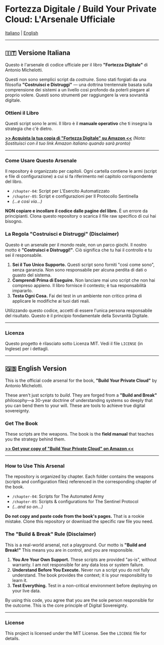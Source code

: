 # Fortezza Digitale / Build Your Private Cloud: L'Arsenale Ufficiale

[Italiano](#italiano) | [English](#english)

---
<a name="italiano"></a>

## 🇮🇹 Versione Italiana

Questo è l'arsenale di codice ufficiale per il libro **"Fortezza Digitale"** di Antonio Michelotti.

Questi non sono semplici script da *costruire*. Sono stati forgiati da una filosofia **"Costruisci e Distruggi"** — una dottrina trentennale basata sulla comprensione dei sistemi a un livello così profondo da poterli piegare al proprio volere. Questi sono strumenti per raggiungere la vera sovranità digitale.

### Ottieni il Libro

Questi script sono le armi. Il libro è il **manuale operativo** che ti insegna la strategia che c'è dietro.

**[>> Acquista la tua copia di "Fortezza Digitale" su Amazon <<](https://dev-net.it/itamazon-book)** 
*(Nota: Sostituisci con il tuo link Amazon italiano quando sarà pronto)*

---

### Come Usare Questo Arsenale

Il repository è organizzato per capitoli. Ogni cartella contiene le armi (script e file di configurazione) a cui si fa riferimento nel capitolo corrispondente del libro.

*   `/chapter-04`: Script per L'Esercito Automatizzato
*   `/chapter-05`: Script e configurazioni per Il Protocollo Sentinella
*   *(...e così via...)*

**NON copiare e incollare il codice dalle pagine del libro.** È un errore da principianti. Clona questo repository o scarica il file raw specifico di cui hai bisogno.

### La Regola "Costruisci e Distruggi" (Disclaimer)

Questo è un arsenale per il mondo reale, non un parco giochi. Il nostro motto è **"Costruisci e Distruggi!"**. Ciò significa che tu hai il controllo e tu sei il responsabile.

1.  **Sei il Tuo Unico Supporto.** Questi script sono forniti "così come sono", senza garanzia. Non sono responsabile per alcuna perdita di dati o guasto del sistema.
2.  **Comprendi Prima di Eseguire.** Non lanciare mai uno script che non hai compreso appieno. Il libro fornisce il contesto; è tua responsabilità impararlo.
3.  **Testa Ogni Cosa.** Fai dei test in un ambiente non critico prima di applicare le modifiche ai tuoi dati reali.

Utilizzando questo codice, accetti di essere l'unica persona responsabile del risultato. Questo è il principio fondamentale della Sovranità Digitale.

---

### Licenza

Questo progetto è rilasciato sotto Licenza MIT. Vedi il file `LICENSE` (in Inglese) per i dettagli.

---
<a name="english"></a>

## 🇬🇧 English Version

This is the official code arsenal for the book, **"Build Your Private Cloud"** by Antonio Michelotti.

These aren't just scripts to *build*. They are forged from a **"Build and Break"** philosophy—a 30-year doctrine of understanding systems so deeply that you can bend them to your will. These are tools to achieve true digital sovereignty.

### Get The Book

These scripts are the weapons. The book is the **field manual** that teaches you the strategy behind them.

**[>> Get your copy of "Build Your Private Cloud" on Amazon <<](https://dev-net.it/amazon-book)**

---

### How to Use This Arsenal

The repository is organized by chapter. Each folder contains the weapons (scripts and configuration files) referenced in the corresponding chapter of the book.

*   `/chapter-04`: Scripts for The Automated Army
*   `/chapter-05`: Scripts & configurations for The Sentinel Protocol
*   *(...and so on...)*

**Do not copy and paste code from the book's pages.** That is a rookie mistake. Clone this repository or download the specific raw file you need.

### The "Build & Break" Rule (Disclaimer)

This is a real-world arsenal, not a playground. Our motto is **"Build and Break!"** This means you are in control, and you are responsible.

1.  **You Are Your Own Support.** These scripts are provided "as-is", without warranty. I am not responsible for any data loss or system failure.
2.  **Understand Before You Execute.** Never run a script you do not fully understand. The book provides the context; it is your responsibility to learn it.
3.  **Test Everything.** Test in a non-critical environment before deploying on your live data.

By using this code, you agree that you are the sole person responsible for the outcome. This is the core principle of Digital Sovereignty.

---

### License

This project is licensed under the MIT License. See the `LICENSE` file for details.
